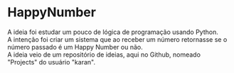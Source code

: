 # HappyNumber
A ideia foi estudar um pouco de lógica de programação usando Python. <br/>
A intenção foi criar um sistema que ao receber um número retornasse se o número passado é um Happy Number ou não. <br/>
A ideia veio de um repositório de ideias, aqui no Github, nomeado "Projects" do usuário "karan".
